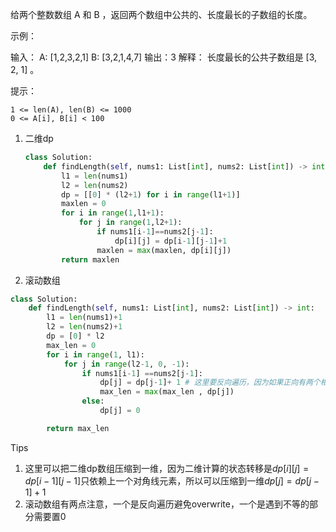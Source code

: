 给两个整数数组 A 和 B ，返回两个数组中公共的、长度最长的子数组的长度。

 

示例：

输入：
A: [1,2,3,2,1]
B: [3,2,1,4,7]
输出：3
解释：
长度最长的公共子数组是 [3, 2, 1] 。

 

提示：

    1 <= len(A), len(B) <= 1000
    0 <= A[i], B[i] < 100



1. 二维dp

   ```python
   class Solution:
       def findLength(self, nums1: List[int], nums2: List[int]) -> int:
           l1 = len(nums1)
           l2 = len(nums2)
           dp = [[0] * (l2+1) for i in range(l1+1)]
           maxlen = 0
           for i in range(1,l1+1):
               for j in range(1,l2+1):
                   if nums1[i-1]==nums2[j-1]:
                       dp[i][j] = dp[i-1][j-1]+1
                   maxlen = max(maxlen, dp[i][j])
           return maxlen
   ```

2. 滚动数组

```python
class Solution:
    def findLength(self, nums1: List[int], nums2: List[int]) -> int:
        l1 = len(nums1)+1
        l2 = len(nums2)+1
        dp = [0] * l2
        max_len = 0 
        for i in range(1, l1):
            for j in range(l2-1, 0, -1):
                if nums1[i-1] ==nums2[j-1]:
                    dp[j] = dp[j-1]+ 1 # 这里要反向遍历，因为如果正向有两个相邻元素=nums[i]会overwrite
                    max_len = max(max_len , dp[j])
                else:
                    dp[j] = 0 

        return max_len 
```



Tips

1. 这里可以把二维dp数组压缩到一维，因为二维计算的状态转移是$dp[i][j] = dp[i-1][j-1]$只依赖上一个对角线元素，所以可以压缩到一维$dp[j] = dp[j-1]+ 1$
2. 滚动数组有两点注意，一个是反向遍历避免overwrite，一个是遇到不等的部分需要置0